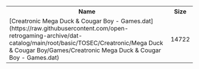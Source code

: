 <table>
<tr><th>Name</th><th>Size</th></tr>
<tr><td>
[Creatronic Mega Duck & Cougar Boy - Games.dat](https://raw.githubusercontent.com/open-retrogaming-archive/dat-catalog/main/root/basic/TOSEC/Creatronic/Mega Duck & Cougar Boy/Games/Creatronic Mega Duck & Cougar Boy - Games.dat)
</td><td>14722</td></tr>
</table>
